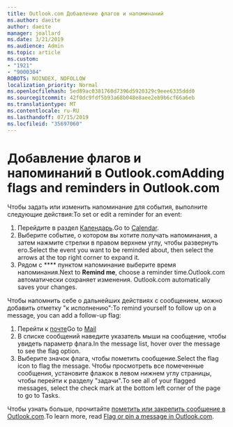 ```yaml
---
title: Outlook.com Добавление флагов и напоминаний
ms.author: daeite
author: daeite
manager: joallard
ms.date: 3/21/2019
ms.audience: Admin
ms.topic: article
ms.custom:
- "1921"
- "9000304"
ROBOTS: NOINDEX, NOFOLLOW
localization_priority: Normal
ms.openlocfilehash: 5ed89ac0381760d7396d5920329c9eee6335ddd0
ms.sourcegitcommit: 42f0dc9fdf5b93a68b048e8aee2eb9b6cf66a6eb
ms.translationtype: MT
ms.contentlocale: ru-RU
ms.lasthandoff: 07/15/2019
ms.locfileid: "35697060"
---
```

# <a name="adding-flags-and-reminders-in-outlookcom"></a><span data-ttu-id="14f63-102">Добавление флагов и напоминаний в Outlook.com</span><span class="sxs-lookup"><span data-stu-id="14f63-102">Adding flags and reminders in Outlook.com</span></span>

<span data-ttu-id="14f63-103">Чтобы задать или изменить напоминание для события, выполните следующие действия:</span><span class="sxs-lookup"><span data-stu-id="14f63-103">To set or edit a reminder for an event:</span></span>

1. <span data-ttu-id="14f63-104">Перейдите в раздел [Календарь](https://outlook.live.com/calendar/).</span><span class="sxs-lookup"><span data-stu-id="14f63-104">Go to [Calendar](https://outlook.live.com/calendar/).</span></span>
1. <span data-ttu-id="14f63-105">Выберите событие, о котором вы хотите получать напоминания, а затем нажмите стрелки в правом верхнем углу, чтобы развернуть его.</span><span class="sxs-lookup"><span data-stu-id="14f63-105">Select the event you want to be reminded about, then select the arrows at the top right corner to expand it.</span></span>
1. <span data-ttu-id="14f63-106">Рядом с \*\*\*\* пунктом напоминание выберите время напоминания.</span><span class="sxs-lookup"><span data-stu-id="14f63-106">Next to **Remind me**, choose a reminder time.</span></span><span data-ttu-id="14f63-107">Outlook.com автоматически сохраняет изменения.</span><span class="sxs-lookup"><span data-stu-id="14f63-107"> Outlook.com automatically saves your changes.</span></span>

<span data-ttu-id="14f63-108">Чтобы напомнить себе о дальнейших действиях с сообщением, можно добавить отметку "к исполнению":</span><span class="sxs-lookup"><span data-stu-id="14f63-108">To remind yourself to follow up on a message, you can add a follow-up flag:</span></span>

1. <span data-ttu-id="14f63-109">Перейти к [почте](https://outlook.live.com/mail/)</span><span class="sxs-lookup"><span data-stu-id="14f63-109">Go to [Mail](https://outlook.live.com/mail/)</span></span>
1. <span data-ttu-id="14f63-110">В списке сообщений наведите указатель мыши на сообщение, чтобы увидеть параметр флага.</span><span class="sxs-lookup"><span data-stu-id="14f63-110">In the message list, hover over the message to see the flag option.</span></span>
1. <span data-ttu-id="14f63-111">Выберите значок флага, чтобы пометить сообщение.</span><span class="sxs-lookup"><span data-stu-id="14f63-111">Select the flag icon to flag the message.</span></span> <span data-ttu-id="14f63-112">Чтобы просмотреть все помеченные сообщения, установите флажок в левом нижнем углу страницы, чтобы перейти к разделу "задачи".</span><span class="sxs-lookup"><span data-stu-id="14f63-112">To see all of your flagged messages, select the check mark at the bottom left corner of the page to go to Tasks.</span></span>
 
<span data-ttu-id="14f63-113">Чтобы узнать больше, прочитайте [пометить или закрепить сообщение в Outlook.com](https://support.office.com/article/8e911e69-30d6-4cc8-8c71-a1163560618a?wt.mc_id=Office_Outlook_com_Alchemy).</span><span class="sxs-lookup"><span data-stu-id="14f63-113">To learn more, read [Flag or pin a message in Outlook.com](https://support.office.com/article/8e911e69-30d6-4cc8-8c71-a1163560618a?wt.mc_id=Office_Outlook_com_Alchemy).</span></span>
